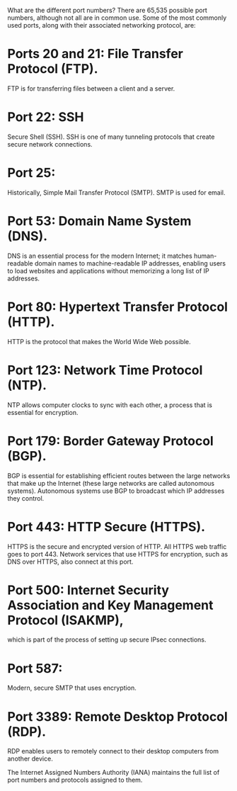 What are the different port numbers?
There are 65,535 possible port numbers, although not all are in common use. Some of the most commonly used ports, along with their associated networking protocol, are:

# Ports 20 and 21: File Transfer Protocol (FTP).
FTP is for transferring files between a client and a server.
# Port 22: SSH
Secure Shell (SSH). SSH is one of many tunneling protocols that create secure network connections.
# Port 25: 
Historically, Simple Mail Transfer Protocol (SMTP). SMTP is used for email.
# Port 53: Domain Name System (DNS). 
DNS is an essential process for the modern Internet; it matches human-readable domain names to machine-readable IP addresses, enabling users to load websites and applications without memorizing a long list of IP addresses.
# Port 80: Hypertext Transfer Protocol (HTTP).
HTTP is the protocol that makes the World Wide Web possible.
# Port 123: Network Time Protocol (NTP). 
NTP allows computer clocks to sync with each other, a process that is essential for encryption.
# Port 179: Border Gateway Protocol (BGP). 
BGP is essential for establishing efficient routes between the large networks that make up the Internet (these large networks are called autonomous systems). Autonomous systems use BGP to broadcast which IP addresses they control.
# Port 443: HTTP Secure (HTTPS).
HTTPS is the secure and encrypted version of HTTP. All HTTPS web traffic goes to port 443. Network services that use HTTPS for encryption, such as DNS over HTTPS, also connect at this port.
# Port 500: Internet Security Association and Key Management Protocol (ISAKMP), 
which is part of the process of setting up secure IPsec connections.
# Port 587: 
Modern, secure SMTP that uses encryption.
# Port 3389: Remote Desktop Protocol (RDP). 
RDP enables users to remotely connect to their desktop computers from another device.

The Internet Assigned Numbers Authority (IANA) maintains the full list of port numbers and protocols assigned to them.
